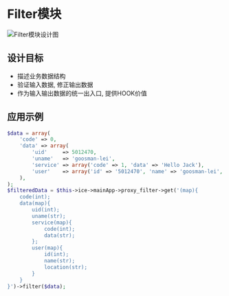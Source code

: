 # Filter模块

![Filter模块设计图](https://raw.githubusercontent.com/goosman-lei/ice/master/doc/resource/images/0003.ice-core-filter-design.png)

##  设计目标

* 描述业务数据结构
* 验证输入数据, 修正输出数据
* 作为输入输出数据的统一出入口, 提供HOOK价值

## 应用示例

```php
$data = array(
    'code' => 0,
    'data' => array(
        'uid'     => 5012470,
        'uname'   => 'goosman-lei',
        'service' => array('code' => 1, 'data' => 'Hello Jack'),
        'user'    => array('id' => '5012470', 'name' => 'goosman-lei', 'location' => '北京'),
    ),
);
$filteredData = $this->ice->mainApp->proxy_filter->get('(map){
    code(int);
    data(map){
        uid(int);
        uname(str);
        service(map){
            code(int);
            data(str);
        };
        user(map){
            id(int);
            name(str);
            location(str);
        }
    }
}')->filter($data);
```

